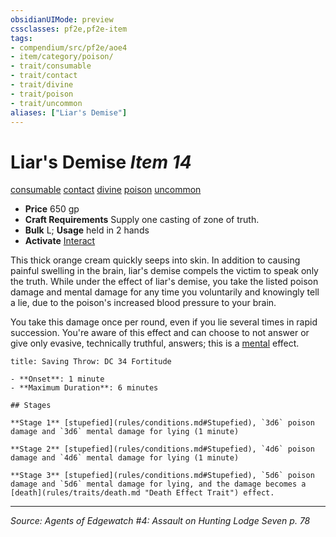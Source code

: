 ```yaml
---
obsidianUIMode: preview
cssclasses: pf2e,pf2e-item
tags:
- compendium/src/pf2e/aoe4
- item/category/poison/
- trait/consumable
- trait/contact
- trait/divine
- trait/poison
- trait/uncommon
aliases: ["Liar's Demise"]
---
```

# Liar's Demise *Item 14*  
[consumable](rules/traits/consumable.md "Consumable Item Trait")  [contact](rules/traits/contact.md "Contact Item Trait")  [divine](rules/traits/divine.md "Divine Tradition Trait")  [poison](rules/traits/poison.md "Poison Effect Trait")  [uncommon](rules/traits/uncommon.md "Uncommon Rarity Trait")  

- **Price** 650 gp
- **Craft Requirements** Supply one casting of zone of truth.
- **Bulk** L; **Usage** held in 2 hands
- **Activate** [Interact](rules/actions/interact.md)

This thick orange cream quickly seeps into skin. In addition to causing painful swelling in the brain, liar's demise compels the victim to speak only the truth. While under the effect of liar's demise, you take the listed poison damage and mental damage for any time you voluntarily and knowingly tell a lie, due to the poison's increased blood pressure to your brain.

You take this damage once per round, even if you lie several times in rapid succession. You're aware of this effect and can choose to not answer or give only evasive, technically truthful, answers; this is a [mental](rules/traits/mental.md "Mental Effect Trait") effect.

```ad-inline-affliction
title: Saving Throw: DC 34 Fortitude

- **Onset**: 1 minute
- **Maximum Duration**: 6 minutes

## Stages

**Stage 1** [stupefied](rules/conditions.md#Stupefied), `3d6` poison damage and `3d6` mental damage for lying (1 minute)

**Stage 2** [stupefied](rules/conditions.md#Stupefied), `4d6` poison damage and `4d6` mental damage for lying (1 minute)

**Stage 3** [stupefied](rules/conditions.md#Stupefied), `5d6` poison damage and `5d6` mental damage for lying, and the damage becomes a [death](rules/traits/death.md "Death Effect Trait") effect.
```


---
*Source: Agents of Edgewatch #4: Assault on Hunting Lodge Seven p. 78*